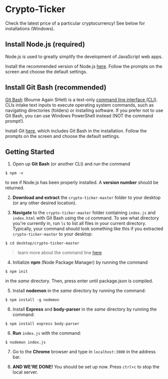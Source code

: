 # Crypto-Ticker
Check the latest price of a particular cryptocurrency! See below for installations (Windows).

## Install Node.js (required)
Node.js is used to greatly simplify the development of JavaScript web apps.

Install the recommended version of Node.js [here](https://nodejs.org/en/). Follow the prompts on the screen and choose the default settings.

## Install Git Bash (recommended)
[Git Bash](https://www.atlassian.com/git/tutorials/git-bash) (Bourne Again SHell) is a text-only [command line interface (CLI)](https://www.w3schools.com/whatis/whatis_cli.asp). CLIs intake text inputs to execute operating system commands, such as navigating directories (folders) or installing software. If you prefer not to use Git Bash, you can use Windows PowerShell instead (NOT the command prompt!).

Install Git [here](https://git-scm.com/downloads), which includes Git Bash in the installation. Follow the prompts on the screen and choose the default settings.

## Getting Started
1. Open up **Git Bash** (or another CLI) and run the command
```shell
$ npm -v
```
to see if Node.js has been properly installed. A **version number** should be returned.

2. **Download and extract** the `crypto-ticker-master` folder to your desktop (or any other desired location).

3. **Navigate** to the `crypto-ticker-master` folder containing `index.js` and `index.html` with Git Bash using the `cd` command. To see what directory you're currently in, run `ls` to list all files in your current directory. Typically, your command should look something like this if you extracted `crypto-ticker-master` to your desktop:
```shell
$ cd desktop/crypto-ticker-master
```
> learn more about the command line [here](https://www.w3schools.com/whatis/whatis_cli.asp)

4. Initialize **npm** (Node Package Manager) by running the command
```shell
$ npm init
```
in the *same* directory. Then, press enter until package.json is compiled.

5. Install **nodemon** in the *same* directory by running the command:
```shell
$ npm install -g nodemon
```

6. Install **Express** and **body-parser** in the *same* directory by running the command:
```shell
$ npm install express body-parser
```

6. **Run** `index.js` with the command:
```shell
$ nodemon index.js
```

7. Go to the **Chrome** browser and type in `localhost:3000` in the address bar.

8. **AND WE'RE DONE!** You should be set up now. Press `ctrl+c` to stop the local server.
